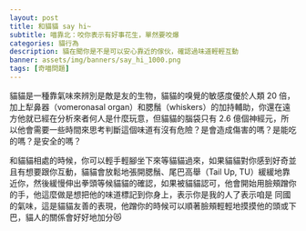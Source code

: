 ```yaml
---
layout: post
title: 和貓貓 say hi~
subtitle: 喵靠北：咬你表示有好事花生，單然要咬爆
categories: 貓行為
description: 貓在聞你是不是可以安心靠近的傢伙，確認過味道輕輕互動
banner: assets/img/banners/say_hi_1000.png
tags: [奇喵問題]
---
```


貓貓是一種靠氣味來辨別是敵是友的生物，貓貓的嗅覺的敏感度優於人類 20 倍，加上犁鼻器（vomeronasal organ）和腮鬚（whiskers）的加持輔助，你還在遠方他就已經在分析來者何人是什麼玩意，但貓貓的腦袋只有 2.6 億個神經元，所以他會需要一些時間來思考判斷這個味道有沒有危險？是會造成傷害的嗎？是能吃的嗎？是安全的嗎？

和貓貓相處的時候，你可以輕手輕腳坐下來等貓貓過來，如果貓貓對你感到好奇並且有想要跟你互動，貓貓會放鬆地張開腮鬚、尾巴高舉（Tail Up, TU）緩緩地靠近你，然後緩慢伸出拳頭等候貓貓的確認，如果被貓貓認可，他會開始用臉頰蹭你的手，他這麼做是想把他的味道標記到你身上，表示你是我的人了表示咱是 同國的氣味，這是貓貓友善的表現，他蹭你的時候可以順著臉頰輕輕地摸摸他的頭或下巴，貓人的關係會好好地加分😻
